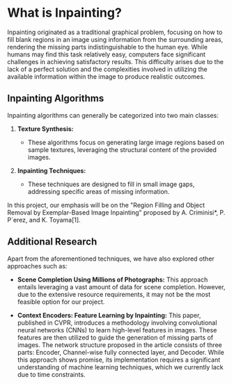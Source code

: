 # What is Inpainting?

Inpainting originated as a traditional graphical problem, focusing on how to fill blank regions in an image using information from the surrounding areas, rendering the missing parts indistinguishable to the human eye. While humans may find this task relatively easy, computers face significant challenges in achieving satisfactory results. This difficulty arises due to the lack of a perfect solution and the complexities involved in utilizing the available information within the image to produce realistic outcomes.

## Inpainting Algorithms

Inpainting algorithms can generally be categorized into two main classes:

1. **Texture Synthesis:**
   - These algorithms focus on generating large image regions based on sample textures, leveraging the structural content of the provided images.

2. **Inpainting Techniques:**
   - These techniques are designed to fill in small image gaps, addressing specific areas of missing information.

In this project, our emphasis will be on the "Region Filling and Object Removal by Exemplar-Based Image Inpainting" proposed by A. Criminisi*, P. P´erez, and K. Toyama[1].

## Additional Research

Apart from the aforementioned techniques, we have also explored other approaches such as:

- **Scene Completion Using Millions of Photographs:**
  This approach entails leveraging a vast amount of data for scene completion. However, due to the extensive resource requirements, it may not be the most feasible option for our project.

- **Context Encoders: Feature Learning by Inpainting:**
  This paper, published in CVPR, introduces a methodology involving convolutional neural networks (CNNs) to learn high-level features in images. These features are then utilized to guide the generation of missing parts of images. The network structure proposed in the article consists of three parts: Encoder, Channel-wise fully connected layer, and Decoder. While this approach shows promise, its implementation requires a significant understanding of machine learning techniques, which we currently lack due to time constraints.
